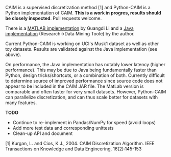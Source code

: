 CAIM is a supervised discretization method [1] and Python-CAIM is a Python implementation of CAIM. **This is a work in progres, results should be closely inspected**. Pull requests welcome.

There is a [MATLAB implementation](http://www.mathworks.com/matlabcentral/fileexchange/24344-caim-discretization-algorithm) by Guangdi Li and a [Java implementation](http://www.cioslab.vcu.edu/index.html) (Research->Data Mining Toole) by the author.

Current Python-CAIM is working on UCI's Musk1 dataset as well as other toy datasets. Results are validated against the Java implementation (see above). 

On performance, the Java implementation has notably lower latency (higher performance). This may be due to Java being fundamentally faster than Python, design tricks/shortcuts, or a combination of both. Currently difficult to determine source of improved performance since source code does not appear to be included in the CAIM JAR file. The MatLab version is comparable and often faster for very small datasets. However, Python-CAIM can parallelize discretization, and can thus scale better for datasets with many features.

**TODO**

* Continue to re-implement in Pandas/NumPy for speed (avoid loops)
* Add more test data and corresponding unittests
* Clean-up API and document

[1] Kurgan, L. and Cios, K.J., 2004. CAIM Discretization Algorithm. IEEE Transactions on Knowledge and Data Engineering, 16(2):145-153
